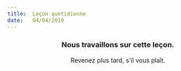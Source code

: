 ```yaml
---
title:  Leçon quotidienne
date:   04/04/2019
---
```


### <center>Nous travaillons sur cette leçon.</center>
<center>Revenez plus tard, s'il vous plaît.</center>